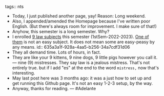 tags:: nts

- Today, I just published another page, yay! Reason: Long weekend.
- Also, I appended/amended the Homepage because I've written poor English. (But there's always room for improvement. I make sure of that!)
- Anyhow, this semester is a long semester. Why?
- I enrolled [9 law subjects](((6358ccaf-c980-41f3-81bb-0babf2a97cbd))) this semester (1stSem-2022-2023). [One of them](((635e8835-4d25-4435-a866-9901202e17d4))) is not an easy subject. It does not mean some are easy-peasy by any means.
  id:: 635a3a1f-928a-4aa5-b256-34a7cdf31d06
- They all demand time. Lots of hours, in fact.
- They are like your 9 kittens, 9 nine dogs, 9 little pigs however you call it. — nine (9) mistresses. They say law is a jealous mistress. That's not entirely true. but if I add "es" at the end to the word `mistress,` now that's interesting.
- May last post here was 3 months ago: it was a just how to set up and get running this Github page. It's not an easy 1-2-3 setup, by the way.
- Anyway, thanks for reading. — #Adelante